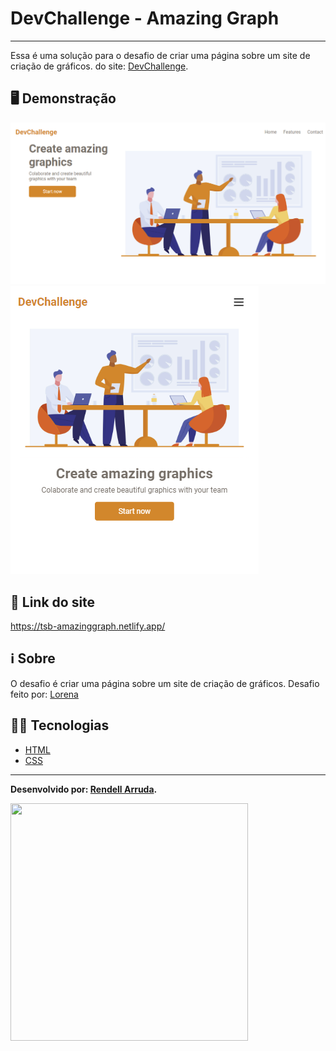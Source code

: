 # DevChallenge - Amazing Graph

---

Essa é uma solução para o desafio de criar uma página sobre um site de criação de gráficos. do site: [DevChallenge](https://www.devchallenge.com.br/).

## 🖥️ Demonstração

![](./capa-desktop.png)
![](./capa-mobile.png)

## 🔗 Link do site

https://tsb-amazinggraph.netlify.app/

## ℹ️ Sobre

O desafio é criar uma página sobre um site de criação de gráficos. Desafio feito por: [Lorena](https://github.com/Lorenalgm)

## 👨‍💻 Tecnologias

- [HTML](https://developer.mozilla.org/pt-BR/docs/Web/HTML)
- [CSS](https://developer.mozilla.org/pt-BR/docs/Web/CSS)

---

**Desenvolvido por: [Rendell Arruda](https://github.com/rendell-arruda).**

<img src="https://trello-attachments.s3.amazonaws.com/590fa7f5a8ab015d0cf88052/590fa896d2d25e50583de620/255f1d04baf02f7e818c6e4ec36ddddf/desktop.png" width="380" height="380">
